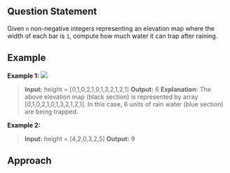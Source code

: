 ## Question Statement
Given `n` non-negative integers representing an elevation map where the width of each bar is `1`, compute how much water it can trap after raining.
## Example
**Example 1:**
![](https://assets.leetcode.com/uploads/2018/10/22/rainwatertrap.png)
>**Input:** height = [0,1,0,2,1,0,1,3,2,1,2,1]
>**Output:** 6
>**Explanation:** The above elevation map (black section) is represented by array [0,1,0,2,1,0,1,3,2,1,2,1]. In this case, 6 units of rain water (blue section) are being trapped.

**Example 2:**
>**Input:** height = [4,2,0,3,2,5]
>**Output:** 9

## Approach
